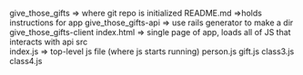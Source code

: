 give_those_gifts => where git repo is initialized
  README.md =>holds instructions for app
  give_those_gifts-api => use rails generator to make a dir
  give_those_gifts-client
      index.html => single page of app, loads all of JS that interacts with api
      src  
        index.js => top-level js file (where js starts running)
        person.js
        gift.js
        class3.js
        class4.js
